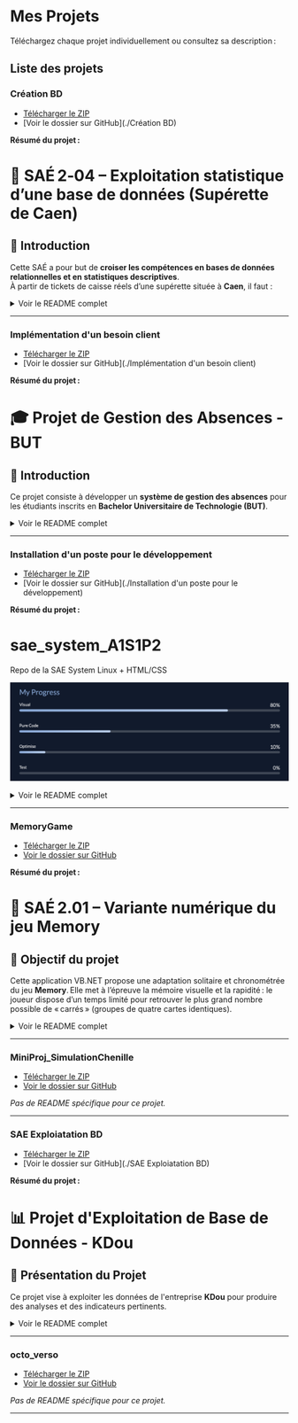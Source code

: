 # Mes Projets

Téléchargez chaque projet individuellement ou consultez sa description :

## Liste des projets

### Création BD

- [Télécharger le ZIP](https://github.com/elsayedyazan/My-Projects/releases/latest/download/Création_BD.zip)
- [Voir le dossier sur GitHub](./Création BD)

**Résumé du projet :**
# 🏪 SAÉ 2‑04 – Exploitation statistique d’une base de données (Supérette de Caen)

## 📖 Introduction
Cette SAÉ a pour but de **croiser les compétences en bases de données relationnelles et en statistiques descriptives**.  
À partir de tickets de caisse réels d’une supérette située à **Caen**, il faut :

<details><summary>Voir le README complet</summary>


1. **Modéliser** les données (MCD) et envisager leurs extensions futures ;  
2. **Exploiter** le jeu de données au moyen de requêtes SQL et d’analyses statistiques (Python / Excel).

Le travail est évalué dans le cadre du **DST de la ressource R2.06 (semaine du 3 juin 2025)**.  
Il faudra rendre **une feuille recto‑verso** résumant la production (MCD + requêtes) à la fin de l’épreuve.

---

## 🎯 Objectifs pédagogiques
- **R2.06 — Exploitation d’une base de données** : modélisation, SQL, QBE.  
- **R2.08 — Outils numériques pour les statistiques descriptives** : Python (pandas, matplotlib) et/ou Excel.

---

## 🗂️ Jeu de données fourni
| Fichier | Contenu principal | Rôle |
|---------|------------------|------|
| `ClasseurTickets2025.xlsx` | 3 feuilles (Produits, Tickets, CartesFidélité) | Source unique pour la modélisation **et** l’analyse statistique |

> 🔍 **Première étape** : analyser chaque colonne, identifier les clés candidates, repérer les dépendances fonctionnelles et comprendre les liens métier.

---

## 🛠️ Approche « Base de données »
1. **Modélisation initiale** : créer le **MCD complet** correspondant au classeur Excel à l’aide de **Looping**.  
2. **Extensions** : faire évoluer le MCD pour intégrer **trois axes stratégiques** :
   - **Axe 1 – Programme fidélité** : statuts (Silver ≥ 50 pts, Gold ≥ 100 pts, Diamond ≥ 200 pts), événements dédiés, bons promotionnels.
   - **Axe 2 – Livraison en points de dépôt** : dépôts, tournées journalières, créneaux horaires, suivi des retraits.
   - **Axe 3 – Ateliers dégustation** : séances planifiées, inscriptions, bons de réduction et échantillons.
3. **Livrable** : **un unique MCD** intégrant les trois axes, imprimé sur la feuille de synthèse.

---

## 📈 Approche « Statistique »
- Préparation des données (Python / Excel).  
- Analyses croisées, indicateurs, visualisations.

### Exemples de requêtes / analyses à proposer
| Axe | Exemple d’indicateur | Finalité métier |
|-----|----------------------|-----------------|
| Fidélité | Répartition des ventes par statut sur un mois | Évaluer l’impact du programme |
| Livraisons | Nombre de colis livrés par dépôt et par jour | Optimiser la tournée quotidienne |
| Ateliers | Taux de conversion des bons de réduction | Mesurer le ROI des ateliers |

> 💡 **Conseil** : se concentrer sur des KPIs parlants (CA, nombre de tickets, panier moyen, etc.) et sur des périodes pertinentes (jour de la semaine, heure, mois).

---

## 🚀 Organisation du travail
| Sprint | Période *(indicative)* | Livrables internes |
|--------|-----------------------|--------------------|
| 1 | Découverte des données | Diagramme conceptuel v0 |
| 2 | MCD complet + Axe 1 | Diagramme v1, premiers KPIs fidélité |
| 3 | Axes 2 & 3 intégrés | Diagramme v2, requêtes supplémentaires |
| 4 | Consolidation & synthèse | Feuille recto‑verso prête pour le DST |

Le projet peut être réalisé en binôme ou seul·e, mais chacun·e doit maîtriser les trois axes et venir au DST avec sa feuille personnelle.

---

## ✅ Évaluation
| Critère | Pondération |
|---------|------------|
| Qualité du MCD (complétude, justesse, clarté) | 40 % |
| Pertinence des requêtes / analyses | 40 % |
| Qualité de la feuille de synthèse (structure, lisibilité, rigueur) | 20 % |

⚠️ **Durée du DST : 30 min.** Aucune ressource numérique n’est autorisée ; la feuille sera le seul support.

---

## 🖇️ Structure recommandée du dépôt Git
```
SAE2-04/
├── data/                 # Classeur Excel + éventuels CSV dérivés
├── mcd/                  # Fichiers Looping (.MLD, .MLI, exports PNG)
├── sql/                  # Requêtes SQL et jeux de test
├── analysis/             # Notebooks Python ou classeurs Excel
├── docs/                 # Feuille de synthèse, slides, etc.
└── README.md             # Ce fichier
```

---

## 🚧 Mise en route rapide
```bash
# 1. Cloner le dépôt
git clone <url_du_projet>
cd SAE2-04

# 2. Créer un environnement Python
python -m venv .venv
source .venv/bin/activate
pip install -r requirements.txt  # pandas, openpyxl, matplotlib, jupyter, ...

# 3. Lancer Jupyter pour l'analyse
jupyter notebook
```

---

## 👥 Auteurs / Encadrant·es
- **Étudiant·e(s)** : *Nom, Groupe*  
- **Encadrant·es** : Florence Mesatfa‑Fessy, Jérôme Fessy, Anne Estrade (IUT de Caen).

---

## 📝 Licence
Ce travail académique est distribué sous licence **MIT**, sauf indication contraire.

---

## 🔚 Conclusion
Cette SAÉ permet de développer une vision **transversale** : passer de la **donnée brute** à des **décisions éclairées** grâce à la modélisation et à l’analyse statistique.  
Une attention particulière est portée à la qualité de la modélisation, à la pertinence des analyses et à la clarté de la restitution.  
Bonne exploration et **place aux requêtes !** 🚀
</details>

---

### Implémentation d'un besoin client

- [Télécharger le ZIP](https://github.com/elsayedyazan/My-Projects/releases/latest/download/Implémentation_d'un_besoin_client.zip)
- [Voir le dossier sur GitHub](./Implémentation d'un besoin client)

**Résumé du projet :**
# 🎓 Projet de Gestion des Absences - BUT

## 📌 Introduction
Ce projet consiste à développer un **système de gestion des absences** pour les étudiants inscrits en **Bachelor Universitaire de Technologie (BUT)**. 


<details><summary>Voir le README complet</summary>

**Objectif :**
- Surveiller et gérer les absences des étudiants.
- Assurer un suivi rigoureux des absences non justifiées.
- Maintenir l'intégrité académique.

---

## 🎯 Objectifs du Projet
- **📊 Suivi des Absences** : Assurer un suivi précis des absences des étudiants.
- **📑 Gestion des Justificatifs** : Permettre aux étudiants de soumettre des justificatifs.
- **✅ Validation des Justificatifs** : Permettre au directeur d'études de valider/invalider les justificatifs.
- **🚨 Identification des Étudiants Défaillants** : Repérer les étudiants dépassant la limite d'absences non justifiées.

---

## 📜 Règles de Gestion
- **📌 Limite d'Absences Non Justifiées** :
  - Pas plus de **5 demi-journées** d'absences non justifiées par semestre.
  - Dépassement = **invalidation de toutes les UE** du semestre.
- **📄 Justification des Absences** :
  - **Délai de 3 jours** pour soumettre un justificatif.
  - Validation obligatoire par le directeur d'études.
- **⛔ Absences Non Justifiées** :
  - Toute absence sans justificatif valide dans les délais reste **non justifiée**.

---

## ⚙️ Fonctionnalités du Programme
Le programme doit interpréter **9 commandes** pour gérer les absences :

- **C0 - Sortie du Programme** : `exit` → Quitte l'application.
- **C1 - Inscription** : `inscription <nom> <numéro_groupe>` → Ajoute un étudiant.
- **C2 - Enregistrement d'une Absence** : `absence <id_étudiant> <numéro_jour> <demi-journée>`.
- **C3 - Liste des Étudiants** : `etudiants <numéro_jour_courant>`.
- **C4 - Dépôt d'un Justificatif** : `justificatif <id_absence> <numéro_jour> <texte>`.
- **C5 - Absences en Attente de Validation** : `validations`.
- **C6 - Validation/Invalisation d'un Justificatif** : `validation <id_absence> <code_validation>`.
- **C7 - Situation d'un Étudiant** : `etudiant <id_étudiant> <numéro_jour_courant>`.
- **C8 - Liste des Étudiants Défaillants** : `defaillants <numéro_jour_courant>`.

---

## 🏗️ Développement et Méthodologie
- **🔄 Méthode Agile** :
  - Développement en **4 sprints**.
  - Ajout progressif des fonctionnalités.
- **🛠️ Tests et Validation** :
  - Utilisation de **Jeux de Données de Test (JDT)**.
  - Comparaison des résultats avec des références.
- **📊 Évaluation** :
  - Recette du projet.
  - Dossier de développement logiciel.
  - Une partie du devoir sur table.

---

## 📦 Livrables
- **📂 Dossier de Développement Logiciel** :
  - Page de garde (noms, groupes, objet, sommaire).
  - Présentation du projet (fonctionnalités, entrées/sorties).
  - Moyens mis en œuvre.
  - Bilan du projet (difficultés, réussites, améliorations).
  - Annexes (code source commenté, traces d'exécution).
- **💻 Code Source** :
  - Commenté et bien indenté.
  - Suivi des conventions de nommage.
  - Documentation des préconditions et assertions.

---

## 📅 Planning et Rendu
| Sprint | Date de rendu |
|--------|--------------|
| Sprint 1 | À définir |
| Sprint 2 | À définir |
| Sprint 3 | À définir |
| Sprint 4 | À définir |

---

## 🏁 Conclusion
Ce projet vise à créer une **application robuste** pour la **gestion des absences** des étudiants en BUT. 
Le respect des **spécifications** et des **délais** sera crucial pour la réussite du projet. Une attention particulière sera portée à la **qualité du code** et à la **documentation** pour l'évaluation finale.

</details>

---

### Installation d'un poste pour le développement

- [Télécharger le ZIP](https://github.com/elsayedyazan/My-Projects/releases/latest/download/Installation_d'un_poste_pour_le_développement.zip)
- [Voir le dossier sur GitHub](./Installation d'un poste pour le développement)

**Résumé du projet :**
# sae_system_A1S1P2
Repo de la SAE System Linux + HTML/CSS

![PROGRESS BAR](https://github.com/rp-hkzo/sae_system_A1S1P2/blob/751c30d9757d89775341cfa2c23adf8de4c74dc1/PROGRESS%20BAR.png)


<details><summary>Voir le README complet</summary>

Architecture du site :

📁assets                 (source files)  
  |--------> 📁img       (png,jpg files)  
  |--------> 📁vid       (video files)  
  |--------> 📁svg       (vector files)  
  |--------> 📁fonts     (font files)  

📁css                    (style files)  
  |--------> 📁main      (main style)  
  |--------> 📁aux       (auxiliar style)  
  |--------> 📁bootstrap (bootstrap5 css files)  

📁js                     (javascript files)  
  |--------> 📁bootstrap (bootstrap5 js files)  
  |--------> 📁main      (main js files)  

 index.html  
 home.html  
 report.html   
 timeline.html  



![Website Map](https://github.com/user-attachments/assets/d42d3860-856f-4ae6-87d8-40b07a788ce0)
</details>

---

### MemoryGame

- [Télécharger le ZIP](https://github.com/elsayedyazan/My-Projects/releases/latest/download/MemoryGame.zip)
- [Voir le dossier sur GitHub](./MemoryGame)

**Résumé du projet :**
# 🧠 SAÉ 2.01 – Variante numérique du jeu Memory

## 🎯 Objectif du projet
Cette application VB.NET propose une adaptation solitaire et chronométrée du jeu **Memory**. Elle met à l’épreuve la mémoire visuelle et la rapidité : le joueur dispose d’un temps limité pour retrouver le plus grand nombre possible de « carrés » (groupes de quatre cartes identiques).


<details><summary>Voir le README complet</summary>

---

## 🗺️ Fonctionnalités principales
| Domaine | Fonctionnalités | Détails |
|---------|----------------|---------|
| **Interface** | Accueil, Jeu, Scores, Paramètres | Navigation fluide entre formulaires ; ergonomie pensée pour un usage rapide. |
| **Gameplay** | Trois niveaux de difficulté | <br>• **Facile** : grille 4×4, 60 s.<br>• **Normal** : grille 5×4, 90 s.<br>• **Difficile** : grille 8×4, 105 s.|
| | Gestion des cartes | Placement aléatoire, détection de correspondances, mise en gris des cartes validées.|
| | Chronomètre & bouton d’abandon | Compte à rebours en temps réel ; confirmation avant abandon.|
| **Personnalisation** | Thèmes visuels | Fonds d’écran (Europe, Sahara, Asie, Afrique, Amérique du Sud).|
| | Ambiances sonores | Boucles musicales culturelles (française, américaine, brésilienne, marocaine, espagnole).|
| **Statistiques** | Sauvegarde automatique | Fichier binaire `scores.dat` : score maximum, temps minimum, temps cumulé, nombre de parties.|
| | Tableau des scores | Tri croissant/décroissant, recherche par joueur, réinitialisation sécurisée.|

---

## 🏗️ Architecture technique
```text
MemoryGame/
├── Forms/
│   ├── Acceuil.vb          # menu principal, choix joueur & difficulté
│   ├── FormMemory.vb       # logique de jeu (cartes, chrono, gestion thème)
│   ├── Scores.vb           # visualisation & tri des statistiques
│   └── FormParametres.vb   # thèmes, musique, volume, effets sonores
├── Modules/
│   └── Data.vb             # sérialisation des statistiques (BinaryFormatter)
├── Resources/
│   ├── Flags*              # sprites des drapeaux (×N)
│   ├── *_Theme             # fonds d’écran
│   └── *_Song.wav          # musiques de fond
└── README.md               # ce fichier
```

---

## ⚙️ Installation rapide
1. **Pré‑requis** : Windows 10 +, .NET Framework ≥ 4.8, Visual Studio 2022.  
2. **Cloner le dépôt** :
```bash
git clone https://github.com/elsayedyazan/My-Projects.git
cd MemoryGame
```
3. **Ouvrir `MemoryGame.sln`** dans Visual Studio.  
4. **Lancer** (`F5`) ou **compiler** (`Ctrl + Shift + B`).

> Astuce : pour tester rapidement les niveaux, modifier la constante `tempsRestant` dans `FormMemory.vb`.

---

## 🕹️ Utilisation
1. **Saisir un nom de joueur** (min. 3 caractères).  
2. **Choisir la difficulté** puis **Jouer**.  
3. Cliquer pour retourner les cartes ; former des carrés de **4 cartes identiques**.  
4. Le chronomètre s’arrête lorsque toutes les cartes sont validées ou que le temps est écoulé.  
5. Les statistiques sont enregistrées et visibles depuis le menu **Scores**.

---

## 🗄️ Persistance des données
Le module `Data.vb` sérialise un dictionnaire `Nom → StatistiquesJoueur` dans `scores.dat` :
- **Serialisation** : `BinaryFormatter` (stockage binaire local).  
- **Mises à jour** : déclenchées à la fin de chaque partie.  
- **Réinitialisation** : bouton *Supprimer stats* (avec confirmation).

---

## 🔍 Points forts techniques
- **Gestion dynamique des grilles** : génération et adaptation des contrôles selon la difficulté.
- **Synchronisation d’interface** : sélection croisée des listes dans `Scores.vb` pour une lecture cohérente.
- **Personnalisation utilisateur** : paramètres persistants (`My.Settings`) pour thèmes, musique, volume, effets.
- **Robustesse** : validations (longueur du nom, confirmation des actions destructrices) et timers contrôlés.

---

## 🚧 Pistes d’amélioration
- Passage du fichier binaire à un stockage JSON ou SQLite pour faciliter l’export et la portabilité.
- Ajout d’un mode *multijoueur local* (scores comparés en direct).
- Refactorisation vers le pattern **MVVM** pour isoler la logique de l’interface.

---

## 📄 Licence
Ce projet est distribué sous licence **MIT**.

---

## ✉️ Contact
Pour toute question technique, contacter l’étudiant responsable du projet via : *<adresse‑mail académique>*.

---

*Dernière mise à jour : 16 juin 2025*
</details>

---

### MiniProj_SimulationChenille

- [Télécharger le ZIP](https://github.com/elsayedyazan/My-Projects/releases/latest/download/MiniProj_SimulationChenille.zip)
- [Voir le dossier sur GitHub](./MiniProj_SimulationChenille)

_Pas de README spécifique pour ce projet._

---

### SAE Exploiatation BD

- [Télécharger le ZIP](https://github.com/elsayedyazan/My-Projects/releases/latest/download/SAE_Exploiatation_BD.zip)
- [Voir le dossier sur GitHub](./SAE Exploiatation BD)

**Résumé du projet :**
# 📊 Projet d'Exploitation de Base de Données - KDou

## 📌 Présentation du Projet
Ce projet vise à exploiter les données de l'entreprise **KDou** pour produire des analyses et des indicateurs pertinents. 


<details><summary>Voir le README complet</summary>

**À propos de KDou :**
KDou est une entreprise commerciale spécialisée dans la vente de produits alimentaires d'épicerie fine ou typiques, achetés à des fournisseurs du monde entier. 

**Objectif :**
- Aider KDou à mieux comprendre ses données
- Améliorer sa rentabilité
- Se positionner de manière plus éco-friendly

---

## 🔍 Contexte
KDou souhaite analyser ses données pour optimiser son fonctionnement et proposer des solutions pour renforcer son image écologique tout en augmentant son bénéfice. 

Le projet est structuré en plusieurs missions, chacune avec des objectifs spécifiques.

---

## 🚀 Missions

### 🏁 Mission 1: Prise en main des données
**🎯 Objectif:** Comprendre le contenu des tables et les liens entre elles.

**📝 Tâches:**
- Identifier les clés primaires et étrangères dans chaque table.
- Répondre à des questions spécifiques pour s'entraîner à naviguer dans les données.
- Analyser les données pour relever des incohérences ou des choix discutables.

---

### 🖥️ Mission 2: Exploitation de la base de données avec QBE
**🎯 Objectif:** Utiliser le mode de création graphique (QBE) pour produire des résultats/indicateurs.

**📝 Tâches:**
- Répondre à des questions spécifiques en utilisant QBE.
- Tester les requêtes et vérifier les résultats.
- Analyser les données pour relever des problèmes potentiels.

---

### 🛠️ Mission 3: Analyse des données avec SQL
**🎯 Objectif:** Produire des analyses et indicateurs pertinents en utilisant le langage SQL.

**📝 Tâches:**
- Répondre à des questions spécifiques en utilisant SQL.
- Proposer des requêtes intéressantes pour la problématique de KDou.
- Analyser les résultats et les présenter de manière lisible.

---

### 🌐 Mission 4: Création d'une interface web
**🎯 Objectif:** Présenter les résultats des analyses sous forme de documents web.

**📝 Tâches:**
- Créer des pages HTML/CSS pour présenter les résultats.
- Utiliser des tableaux, des listes à puces et des images pour illustrer les données.
- Assurer la responsivité et l’accessibilité des pages.

---

## ⚙️ Contraintes
- Les pages HTML/CSS doivent être créées **sans** outils WYSIWYG ou générateurs de pages web.
- Les documents doivent respecter le standard **HTML5** et utiliser des balises sémantiques.
- Les pages doivent être **responsives** et adaptées aux ordinateurs de bureau et portables.
- Les feuilles de styles doivent être **cohérentes** avec les consignes et contraintes.

---

## 💡 Conseils
- Utiliser des **media-queries** pour adapter l'affichage en fonction de la taille de l'écran.
- Redimensionner les images et utiliser des **textes alternatifs** pour améliorer l'accessibilité.
- Vérifier la conformité du code avec un **validateur HTML/CSS**.

---

## 🗓️ Planning et Rendu
| Mission | Date de rendu |
|---------|--------------|
| Mission 1 | 27/09/2024 |
| Mission 2 | 04/10/2024 |
| Mission 3 | 18/10/2024 |
| Mission 4 | 18/10/2024 |

---

## 📌 Conclusion
Ce projet aidera **KDou** à mieux comprendre ses données et à prendre des décisions stratégiques pour améliorer sa rentabilité et son image écologique. Les analyses et indicateurs produits seront présentés sous forme de documents web, facilitant leur consultation et leur compréhension.

📢 **Prêt à optimiser les données de KDou !** 🚀
</details>

---

### octo_verso

- [Télécharger le ZIP](https://github.com/elsayedyazan/My-Projects/releases/latest/download/octo_verso.zip)
- [Voir le dossier sur GitHub](./octo_verso)

_Pas de README spécifique pour ce projet._

---

